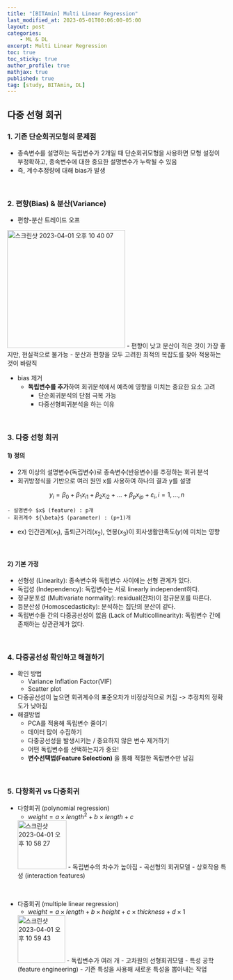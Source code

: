 ```yaml
---
title: "[BITAmin] Multi Linear Regression"
last_modified_at: 2023-05-01T00:06:00-05:00
layout: post
categories:
    - ML & DL
excerpt: Multi Linear Regression
toc: true
toc_sticky: true
author_profile: true
mathjax: true
published: true
tag: [study, BITAmin, DL]
---
```


## 다중 선형 회귀

### 1. 기존 단순회귀모형의 문제점

- 종속변수를 설명하는 독립변수가 2개일 때 단순회귀모형을 사용하면 모형 설정이 부정확하고, 종속변수에 대한 중요한 설명변수가 누락될 수 있음   
- 즉, 계수추정량에 대해 bias가 발생   

<br>

### 2. 편향(Bias) & 분산(Variance)

- 편향-분산 트레이드 오프   
<img width="271" alt="스크린샷 2023-04-01 오후 10 40 07" src="https://user-images.githubusercontent.com/53086873/229292784-26620d3a-38bc-4ab8-968c-ae3423055d86.png">   
    - 편향이 낮고 분산이 적은 것이 가장 좋지만, 현실적으로 불가능   
    - 분산과 편향을 모두 고려한 최적의 복잡도를 찾아 적용하는 것이 바람직   

- bias 제거   
    - **독립변수를 추가**하여 회귀분석에서 예측에 영향을 미치는 중요한 요소 고려   
        - 단순회귀분석의 단점 극복 가능   
        - 다중선형회귀분석을 하는 이유   

<br>

### 3. 다중 선형 회귀

#### 1) 정의

- 2개 이상의 설명변수(독립변수)로 종속변수(반응변수)를 추정하는 회귀 분석   
- 회귀방정식을 기반으로 여러 원인 x를 사용하여 하나의 결과 y를 설명      

$$y_i = {\beta}_0 + {\beta}_1 x_{i1} + {\beta}_2 x_{i2} + ... + {\beta}_p x_{ip} + {\varepsilon}_i , i = 1,...,n$$
     
    - 설명변수 $x$ (feature) : p개   
    - 회귀계수 ${\beta}$ (parameter) : (p+1)개  

- ex) 인간관계($x_1$), 출퇴근거리($x_2$), 연봉($x_3$)이 회사생활만족도($y$)에 미치는 영향    

<br>

#### 2) 기본 가정  

- 선형성 (Linearity): 종속변수와 독립변수 사이에는 선형 관계가 있다.    
- 독립성 (Independency): 독립변수는 서로 linearly independent하다.    
- 정규분포성 (Multivariate normality): residual(잔차)이 정규분포를 따른다.    
- 등분산성 (Homoscedasticity): 분석하는 집단의 분산이 같다.    
- 독립변수들 간의 다중공선성이 없음 (Lack of Multicollinearity): 독립변수 간에 존재하는 상관관계가 없다.    

<br>

### 4. 다중공선성 확인하고 해결하기

- 확인 방법    
    - Variance Inflation Factor(VIF)    
    - Scatter plot    
- 다중공선성이 높으면 회귀계수의 표준오차가 비정상적으로 커짐 -> 추정치의 정확도가 낮아짐    
- 해결방법    
    - PCA를 적용해 독립변수 줄이기    
    - 데이터 많이 수집하기    
    - 다중공선성을 발생시키는 / 중요하지 않은 변수 제거하기    
    - 어떤 독립변수를 선택하는지가 중요!    
    - **변수선택법(Feature Selection)** 을 통해 적절한 독립변수만 남김     

<br>

### 5. 다항회귀 vs 다중회귀    

- 다항회귀 (polynomial regression)    
    - $weight = a {\times} length^2 + b {\times} length + c$       
    <img width="112" alt="스크린샷 2023-04-01 오후 10 58 27" src="https://user-images.githubusercontent.com/53086873/229293559-76ccd24f-e5a0-4a3d-b132-b8a94543402f.png">      
    - 독립변수의 차수가 높아짐    
    - 곡선형의 회귀모델    
    - 상호작용 특성 (interaction features)    

<br>

- 다중회귀 (multiple linear regression)    
    - $weight = a {\times} length + b {\times} height + c {\times} thickness + d {\times} 1$      
    <img width="109" alt="스크린샷 2023-04-01 오후 10 59 43" src="https://user-images.githubusercontent.com/53086873/229293639-4833d269-8a1c-429c-95ba-f79f5d479a19.png">   
    - 독립변수가 여러 개    
    - 고차원의 선형회귀모델    
    - 특성 공학 (feature engineering)     
        - 기존 특성을 사용해 새로운 특성을 뽑아내는 작업    
